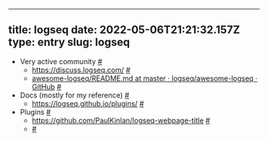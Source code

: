 
---
title: logseq 
date: 2022-05-06T21:21:32.157Z
type: entry
slug: logseq
---
* Very active community [#](#627a64fa-4b11-46e6-85aa-dde859b62aa3)<a name="627a64fa-4b11-46e6-85aa-dde859b62aa3"></a>
  * https://discuss.logseq.com/ [#](#627a64fa-a9cb-440e-994b-78d40ef0f445)<a name="627a64fa-a9cb-440e-994b-78d40ef0f445"></a>
  * [awesome-logseq/README.md at master · logseq/awesome-logseq · GitHub](https://github.com/logseq/awesome-logseq/blob/master/README.md) [#](#627a64fa-265f-4656-94df-be1a408ed3e7)<a name="627a64fa-265f-4656-94df-be1a408ed3e7"></a>
* Docs (mostly for my reference) [#](#627a64fa-e2ba-4fab-bd1d-a7c11a16c981)<a name="627a64fa-e2ba-4fab-bd1d-a7c11a16c981"></a>
  * https://logseq.github.io/plugins/ [#](#627a64fa-5d41-44e6-be11-db3eafc12595)<a name="627a64fa-5d41-44e6-be11-db3eafc12595"></a>
* Plugins [#](#62826f40-e4f2-427a-9e49-2283bdbc6fc2)<a name="62826f40-e4f2-427a-9e49-2283bdbc6fc2"></a>
  * https://github.com/PaulKinlan/logseq-webpage-title [#](#62826f4b-78c1-4ad0-b4d9-fde001d936fa)<a name="62826f4b-78c1-4ad0-b4d9-fde001d936fa"></a>
  *  [#](#62826f73-9d8b-4159-ba39-692b69ea0410)<a name="62826f73-9d8b-4159-ba39-692b69ea0410"></a>

